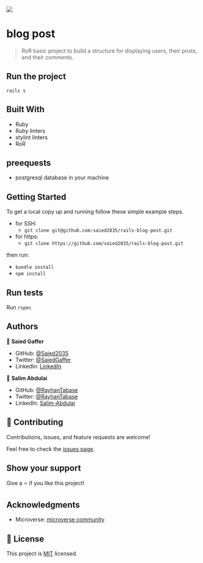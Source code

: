 ![](https://img.shields.io/badge/Microverse-blueviolet)

#  blog post

> RoR basic project to build a structure for displaying users, their posts, and their comments. 
 
## Run the project
  `rails s`
  
## Built With

- Ruby
- Ruby linters
- stylint linters
- RoR

## preequests

  - postgresql database in your machine

## Getting Started

To get a local copy up and running follow these simple example steps.
- for SSH:
     - `git clone git@github.com:saied2035/rails-blog-post.git`
- for https:
     - `git clone https://github.com/saied2035/rails-blog-post.git`

then run:

- `bundle install`
- `npm install`

## Run tests
 Run `rspec`
 
## Authors

👤 **Saied Gaffer**

- GitHub: [@Saied2035](https://github.com/saied2035)
- Twitter: [@SaiedGaffer](https://twitter.com/SaiedGaffer)
- LinkedIn: [LinkedIn](https://www.linkedin.com/in/saiedgaffer/)

👤 **Salim Abdulai**
- GitHub: [@RayhanTabase](https://github.com/RayhanTabase)
- Twitter: [@RayhanTabase](https://twitter.com/@RayhanTabase)
- LinkedIn: [Salim-Abdulai](https://linkedin.com/in/salim-abdulai-5430065b)

## 🤝 Contributing

Contributions, issues, and feature requests are welcome!

Feel free to check the [issues page](https://github.com/saied2035/rails-blog-post/issues).

## Show your support

Give a ⭐️ if you like this project!

## Acknowledgments

- Microverse: [microverse community](https://github.com/microverseinc)

## 📝 License

This project is [MIT](./MIT.md) licensed.
